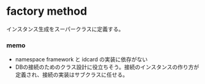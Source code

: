 # factory method

インスタンス生成をスーパークラスに定義する。

### memo
- namespace framework と idcard の実装に依存がない
- DBの接続のためのクラス設計に役立ちそう。接続のインスタンスの作り方が定義され、接続の実装はサブクラスに任せる。
